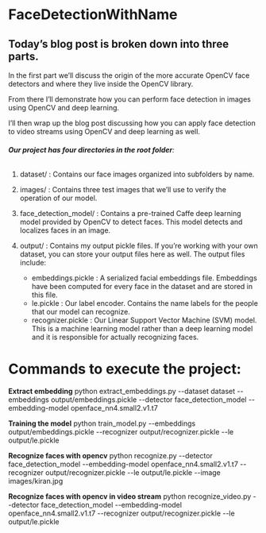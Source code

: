 # FaceDetectionWithName

## Today’s blog post is broken down into three parts.

In the first part we’ll discuss the origin of the more accurate OpenCV face detectors and where they live inside the OpenCV library.

From there I’ll demonstrate how you can perform face detection in images using OpenCV and deep learning.

I’ll then wrap up the blog post discussing how you can apply face detection to video streams using OpenCV and deep learning as well.


###### **Our project has four directories in the root folder**:

1. dataset/ : Contains our face images organized into subfolders by name.

2. images/ : Contains three test images that we’ll use to verify the operation of our model.

3. face_detection_model/ : Contains a pre-trained Caffe deep learning model provided by OpenCV to detect faces. This model detects and localizes faces in an image.

4. output/ : Contains my output pickle files. If you’re working with your own dataset, you can store your output files here as well. The output files include:
	- embeddings.pickle : A serialized facial embeddings file. Embeddings have been computed for every face in the dataset and are 				      stored in this file.
	- le.pickle : Our label encoder. Contains the name labels for the people that our model can recognize.
	- recognizer.pickle : Our Linear Support Vector Machine (SVM) model. This is a machine learning model rather than a deep learning model and it is responsible for actually recognizing faces.

# Commands to execute the project: 

**Extract embedding**
python extract_embeddings.py --dataset dataset --embeddings output/embeddings.pickle --detector face_detection_model --embedding-model openface_nn4.small2.v1.t7

**Training the model**
python train_model.py --embeddings output/embeddings.pickle --recognizer output/recognizer.pickle --le output/le.pickle

**Recognize faces with opencv**
python recognize.py --detector face_detection_model --embedding-model openface_nn4.small2.v1.t7 --recognizer output/recognizer.pickle --le output/le.pickle --image images/kiran.jpg
	
**Recognize faces with opencv in video stream**
python recognize_video.py --detector face_detection_model --embedding-model openface_nn4.small2.v1.t7 --recognizer output/recognizer.pickle --le output/le.pickle
 
